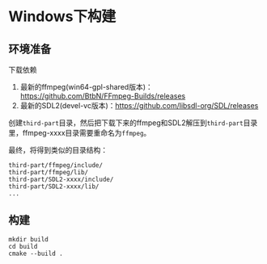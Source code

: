 # Windows下构建

## 环境准备

下载依赖

1. 最新的ffmpeg(win64-gpl-shared版本)：https://github.com/BtbN/FFmpeg-Builds/releases
2. 最新的SDL2(devel-vc版本)：https://github.com/libsdl-org/SDL/releases


创建`third-part`目录，然后把下载下来的ffmpeg和SDL2解压到`third-part`目录里，ffmpeg-xxxx目录需要重命名为`ffmpeg`。

最终，将得到类似的目录结构：

```
third-part/ffmpeg/include/
third-part/ffmpeg/lib/
third-part/SDL2-xxxx/include/
third-part/SDL2-xxxx/lib/
...
```

## 构建

```
mkdir build
cd build
cmake --build .
```
